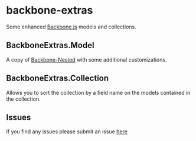 backbone-extras
============
Some enhanced [Backbone.js](http://backbonejs.org/) models and collections.

## BackboneExtras.Model
A copy of [Backbone-Nested](https://github.com/afeld/backbone-nested) with some additional customizations.

## BackboneExtras.Collection
Allows you to sort the collection by a field name on the models contained in the collection.

## Issues
If you find any issues please submit an issue [here](https://github.com/schirinos/backbone-extras/issues)
